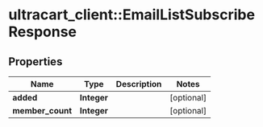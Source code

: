 # ultracart_client::EmailListSubscribeResponse

## Properties
Name | Type | Description | Notes
------------ | ------------- | ------------- | -------------
**added** | **Integer** |  | [optional] 
**member_count** | **Integer** |  | [optional] 


